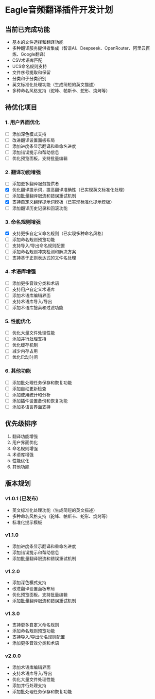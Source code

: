 # Eagle音频翻译插件开发计划

## 当前已完成功能
- 基本的文件选择和翻译功能
- 多种翻译服务提供者集成（智谱AI、Deepseek、OpenRouter、阿里云百炼、Google翻译）
- CSV术语库匹配
- UCS命名规则支持
- 文件序号提取和保留
- 分类和子分类识别
- 英文标准化处理功能（生成简短的英文描述）
- 多种命名风格支持（驼峰、帕斯卡、蛇形、烧烤等）

## 待优化项目

### 1. 用户界面优化
- [ ] 添加深色模式支持
- [ ] 改进翻译设置面板布局
- [ ] 添加进度条显示翻译和重命名进度
- [ ] 添加错误提示和帮助信息
- [ ] 优化预览面板，支持批量编辑

### 2. 翻译功能增强
- [ ] 添加更多翻译服务提供者
- [x] 优化翻译提示词，提高翻译准确性（已实现英文标准化处理）
- [ ] 添加批量翻译限流和错误重试机制
- [x] 支持自定义翻译提示词模板（已实现标准化提示模板）
- [ ] 添加翻译历史记录和回滚功能

### 3. 命名规则增强
- [x] 支持更多自定义命名规则（已实现多种命名风格）
- [ ] 添加命名规则预览功能
- [ ] 支持导入/导出命名规则配置
- [ ] 添加命名规则冲突检测和解决方案
- [ ] 支持基于正则表达式的文件名处理

### 4. 术语库增强
- [ ] 添加更多音效分类和术语
- [ ] 支持用户自定义术语库
- [ ] 添加术语库编辑界面
- [ ] 支持术语库导入/导出
- [ ] 添加术语库搜索和过滤功能

### 5. 性能优化
- [ ] 优化大量文件处理性能
- [ ] 添加并行处理支持
- [ ] 优化缓存机制
- [ ] 减少内存占用
- [ ] 优化启动时间

### 6. 其他功能
- [ ] 添加批处理任务保存和恢复功能
- [ ] 添加自动更新检查
- [ ] 添加使用统计和分析
- [ ] 添加插件设置备份和恢复功能
- [ ] 添加多语言界面支持

## 优先级排序
1. 翻译功能增强
2. 用户界面优化
3. 命名规则增强
4. 术语库增强
5. 性能优化
6. 其他功能

## 版本规划

### v1.0.1 (已发布)
- 英文标准化处理功能（生成简短的英文描述）
- 多种命名风格支持（驼峰、帕斯卡、蛇形、烧烤等）
- 标准化提示模板

### v1.1.0
- 添加进度条显示翻译和重命名进度
- 添加错误提示和帮助信息
- 添加批量翻译限流和错误重试机制

### v1.2.0
- 添加深色模式支持
- 改进翻译设置面板布局
- 优化预览面板，支持批量编辑
- 添加批量翻译限流和错误重试机制

### v1.3.0
- 支持更多自定义命名规则
- 添加命名规则预览功能
- 支持导入/导出命名规则配置
- 添加更多音效分类和术语

### v2.0.0
- 添加术语库编辑界面
- 支持术语库导入/导出
- 优化大量文件处理性能
- 添加并行处理支持
- 添加批处理任务保存和恢复功能